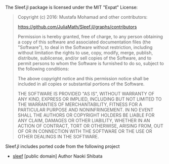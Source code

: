 The Sleef.jl package is licensed under the MIT "Expat" License:

> Copyright (c) 2016: Mustafa Mohamad and other contributors:
> 
> https://github.com/JuliaMath/Sleef.jl/graphs/contributors
> 
> Permission is hereby granted, free of charge, to any person obtaining a copy
> of this software and associated documentation files (the "Software"), to deal
> in the Software without restriction, including without limitation the rights
> to use, copy, modify, merge, publish, distribute, sublicense, and/or sell
> copies of the Software, and to permit persons to whom the Software is
> furnished to do so, subject to the following conditions:
> 
> The above copyright notice and this permission notice shall be included in all
> copies or substantial portions of the Software.
> 
> THE SOFTWARE IS PROVIDED "AS IS", WITHOUT WARRANTY OF ANY KIND, EXPRESS OR
> IMPLIED, INCLUDING BUT NOT LIMITED TO THE WARRANTIES OF MERCHANTABILITY,
> FITNESS FOR A PARTICULAR PURPOSE AND NONINFRINGEMENT. IN NO EVENT SHALL THE
> AUTHORS OR COPYRIGHT HOLDERS BE LIABLE FOR ANY CLAIM, DAMAGES OR OTHER
> LIABILITY, WHETHER IN AN ACTION OF CONTRACT, TORT OR OTHERWISE, ARISING FROM,
> OUT OF OR IN CONNECTION WITH THE SOFTWARE OR THE USE OR OTHER DEALINGS IN THE
> SOFTWARE.
> 

Sleef.jl includes ported code from the following project

- [sleef](https://github.com/shibatch/sleef) [public domain] Author Naoki Shibata